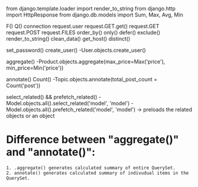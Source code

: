 from django.template.loader import render_to_string
from django.http import HttpResponse
from django.db.models import Sum, Max, Avg, Min

F()
Q()
connection
request.user
request.GET.get()
request.GET
request.POST
request.FILES
order_by()
only()
defer()
exclude()
render_to_string()
clean_data()
get_host()
distinct()

set_password()
create_user()
    -User.objects.create_user()

aggregate()
	-Product.objects.aggregate(max_price=Max('price'), min_price=Min('price'))

annotate()
Count()
    -Topic.objects.annotate(total_post_count = Count('post'))

select_related() &&
prefetch_related()
	-Model.objects.all().select_related('model', 'model')
	-Model.objects.all().prefetch_related('model', 'model') -> preloads the related objects or an object


# Difference between "aggregate()" and "annotate()":
	1. .aggregate() generates calculated summary of entire QuerySet.
	2. annotate() generates calculated summary of indivudual items in the QuerySet.
